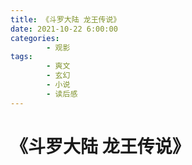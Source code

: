 ```yaml
---
title: 《斗罗大陆 龙王传说》
date: 2021-10-22 6:00:00
categories:
        - 观影
tags:
        - 爽文
        - 玄幻
        - 小说
        - 读后感
---
```


# 《斗罗大陆 龙王传说》
